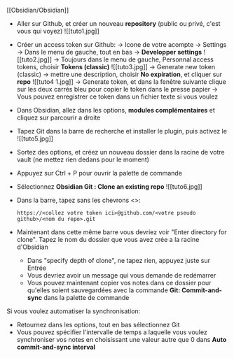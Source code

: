 [[Obsidian/Obsidian]]

- Aller sur Github, et créer un nouveau **repository** (public ou privé, c'est vous qui voyez)
  ![[tuto1.jpg]]
- Créer un access token sur Github:
  -> Icone de votre acompte -> Settings
  -> Dans le menu de gauche, tout en bas -> **Developper settings**
  ![[tuto2.jpg]]
  -> Toujours dans le menu de gauche, Personnal access tokens, choisir **Tokens (classic)**
  ![[tuto3.jpg]]
  -> Generate new token (classic)
  -> mettre une description, choisir **No expiration**, et cliquer sur **repo**
  ![[tuto4 1.jpg]]
  -> Generate token, et dans la fenêtre suivante clique sur les deux carrés bleu pour copier le token dans le presse papier
  -> Vous pouvez enregistrer ce token dans un fichier texte si vous voulez
- Dans Obsidian, allez dans les options, **modules complémentaires** et cliquez sur parcourir a droite
- Tapez Git dans la barre de recherche et installer le plugin, puis activez le
  ![[tuto5.jpg]]
- Sortez des options, et créez un nouveau dossier dans la racine de votre vault (ne mettez rien dedans pour le moment)
- Appuyez sur Ctrl + P pour ouvrir la palette de commande
- Sélectionnez **Obsidian Git : Clone an existing repo**
  ![[tuto6.jpg]]
- Dans la barre, tapez sans les chevrons <>:
  ```
  https://<collez votre token ici>@github.com/<votre pseudo github>/<nom du repo>.git
  ```
  
- Maintenant dans cette même barre vous devriez voir "Enter directory for clone". Tapez le nom du dossier que vous avez crée a la racine d'Obsidian
  - Dans "specify depth of clone", ne tapez rien, appuyez juste sur Entrée
  - Vous devriez avoir un message qui vous demande de redémarrer
  - Vous pouvez maintenant copier vos notes dans ce dossier pour qu'elles soient sauvegardées avec la commande **Git: Commit-and-sync** dans la palette de commande

Si vous voulez automatiser la synchronisation:
  - Retournez dans les options, tout en bas sélectionnez Git
  - Vous pouvez spécifier l'intervalle de temps a laquelle vous voulez synchroniser vos notes en choisissant une valeur autre que 0 dans **Auto commit-and-sync interval**
